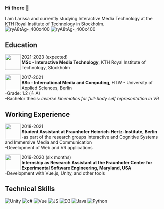 ### Hi there 👋
I am Larissa and currently studying Interactive Media Technology at the KTH Royal Institute of Technology in Stockholm.  
![ryA8tAg-_400x400](https://img.shields.io/badge/LinkedIn-0077B5?style=for-the-badge&logo=linkedin&logoColor=white)
![ryA8tAg-_400x400]( 	https://img.shields.io/badge/Gmail-D14836?style=for-the-badge&logo=gmail&logoColor=white)

Education
-------
   <img
     align="left"
        width="50px"
        height="50px"
        src="https://user-images.githubusercontent.com/40071882/163421545-5e430da1-25b5-4692-a8de-1d8ad62a8af4.png"
      /> 
2021-2023 (expected)  
**MSc - Interactive Media Technology**, KTH Royal Institute of Technology, Stockholm

<img
     align="left"
        width="50px"
        src="https://user-images.githubusercontent.com/40071882/163423085-a5a85cb1-50e9-4a95-8b65-4b55b6e7d6cc.png"
      />
2017-2021  
**BSc - International Media and Computing**, HTW - University of Applied Sciences, Berlin  
-Grade: 1.2 (≙ A)  
-Bachelor thesis: *Inverse kinematics for full-body self representation in VR*
  
Working Experience
-------
<img
     align="left"
        width="50px"
        src="https://user-images.githubusercontent.com/40071882/163427635-dc36c15e-26de-4883-a1ab-1816bae2a760.png"
      />
2018-2021  
**Student Assistant at Fraunhofer Heinrich-Hertz-Institute, Berlin**  
-as part of the research groups Interactive and Cognitive Systems and Immersive Media and Communication  
-Development of Web and VR applications

<img
     align="left"
        width="50px"
        src="https://user-images.githubusercontent.com/40071882/163423967-fc4cbc18-1106-4c11-aa32-6740943b869b.png"
      />
2019-2020 (six months)  
**Internship as Research Assistant at the Fraunhofer Center for Experimental  Software Engineering, Maryland, USA**  
-Development with Vue.js, Unity, and other tools

 
Technical Skills
-------
![Unity](https://img.shields.io/badge/Unity-100000?style=for-the-badge&logo=unity&logoColor=white)
![c#](https://img.shields.io/badge/C%23-239120?style=for-the-badge&logo=c-sharp&logoColor=white)
![Vue](https://img.shields.io/badge/Vue.js-35495E?style=for-the-badge&logo=vue.js&logoColor=4FC08D)
![JS](https://img.shields.io/badge/JavaScript-F7DF1E?style=for-the-badge&logo=javascript&logoColor=black)
![D3](https://camo.githubusercontent.com/67c208d052be83838e7481b47cc2fcf47b9e1faf527aed94f109876212cbab72/68747470733a2f2f696d672e736869656c64732e696f2f7374617469632f76313f7374796c653d666f722d7468652d6261646765266d6573736167653d44332e6a7326636f6c6f723d323232323232266c6f676f3d44332e6a73266c6f676f436f6c6f723d463941303343266c6162656c3d)
![Java](https://img.shields.io/badge/Java-ED8B00?style=for-the-badge&logo=java&logoColor=white)
![Python](https://img.shields.io/badge/Python-3776AB?style=for-the-badge&logo=python&logoColor=white)







<!--<table>
  <tr>
    <td valign="top" width="400px">
      <a target="_blank" href="https://github.com/LariWa/Traili">
        <img
          align="center"
          src="https://github-readme-stats.vercel.app/api/pin/?username=LariWa&repo=Traili"
      /></a>
      <p></p>
      <img
        width="400px"
        height="300px"
        src="https://user-images.githubusercontent.com/40071882/161981801-34056058-17d2-4bda-b045-655804ec9484.PNG"
      />
    </td>
    <td valign="top" width="400px">
      <a target="_blank" href="https://github.com/LariWa/VR-locomotion">
        <img
          align="center"
          src="https://github-readme-stats.vercel.app/api/pin/?username=LariWa&repo=VR-locomotion"
      /></a>
      <p></p>
      <img
        width="400px"
        height="300px"
        src="https://user-images.githubusercontent.com/40071882/161981801-34056058-17d2-4bda-b045-655804ec9484.PNG"
      />
    </td>
  </tr>
</table>-->
